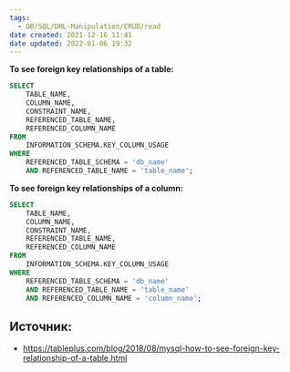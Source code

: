 ```yaml
---
tags:
  - DB/SQL/DML-Manipulation/CRUD/read
date created: 2021-12-16 11:41
date updated: 2022-01-06 19:32
---
```


**To see foreign key relationships of a table:**

```sql
SELECT
    TABLE_NAME,
    COLUMN_NAME,
    CONSTRAINT_NAME,
    REFERENCED_TABLE_NAME,
    REFERENCED_COLUMN_NAME
FROM
    INFORMATION_SCHEMA.KEY_COLUMN_USAGE
WHERE
	REFERENCED_TABLE_SCHEMA = 'db_name'
    AND REFERENCED_TABLE_NAME = 'table_name';
```

**To see foreign key relationships of a column:**

```sql
SELECT
    TABLE_NAME,
    COLUMN_NAME,
    CONSTRAINT_NAME,
    REFERENCED_TABLE_NAME,
    REFERENCED_COLUMN_NAME
FROM
    INFORMATION_SCHEMA.KEY_COLUMN_USAGE
WHERE
	REFERENCED_TABLE_SCHEMA = 'db_name'
    AND REFERENCED_TABLE_NAME = 'table_name'
    AND REFERENCED_COLUMN_NAME = 'column_name';
```

## Источник:

- <https://tableplus.com/blog/2018/08/mysql-how-to-see-foreign-key-relationship-of-a-table.html>
